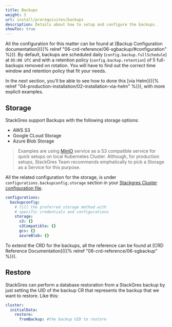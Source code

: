 ```yaml
---
title: Backups
weight: 3
url: install/prerequisites/backups
description: Details about how to setup and configure the backups. 
showToc: true
---
```


All the configuration for this matter can be found at [Backup Configuration documentation]({{% relref "06-crd-reference/06-sgbackup/#configuration" %}}). By default, backups are scheduled daily (`config.backup.fullSchedule`) at `05:00 UTC` and with a retention policy (`config.backup.retention`) of 5 full-backups removed on rotation. You will have to find out the correct time window and retention policy that fit your needs.

In the next section, you'll be able to see how to done this [via Helm]({{% relref "04-production-installation/02-installation-via-helm" %}}), with more explicit examples.

## Storage

StackGres support Backups with the following storage options:

* AWS S3
* Google CLoud Storage
* Azure Blob Storage


> Examples are using [MinIO](https://min.io/) service as a S3 compatible service for
> quick setups on local Kubernetes Cluster. Although, for production setups, StackGres Team recommends
> emphatically to pick a Storage as a Service for this purpose.

All the related configuration for the storage, is under `configurations.backupconfig.storage` section in your [Stackgres Cluster configuration file](https://gitlab.com/ongresinc/stackgres/-/blob/main/stackgres-k8s/install/helm/stackgres-cluster/values.yaml#L100-148).

```yaml
configurations:
  backupconfig:
    # fill the preferred storage method with
    # specific credentials and configurations
    storage:
      s3: {}
      s3Compatible: {}
      gcs: {}
      azureBlob: {}
```

To extend the CRD for the backups, all the reference can be found at [CRD Reference Documentation]({{% relref "06-crd-reference/06-sgbackup" %}}).

## Restore

StackGres can perform a database restoration from a StackGres backup by just setting the UID of
 the backup CR that represents the backup that we want to restore. Like this:

``` yaml
cluster:
  initialData:
    restore:
      fromBackup: #the backup UID to restore
```

